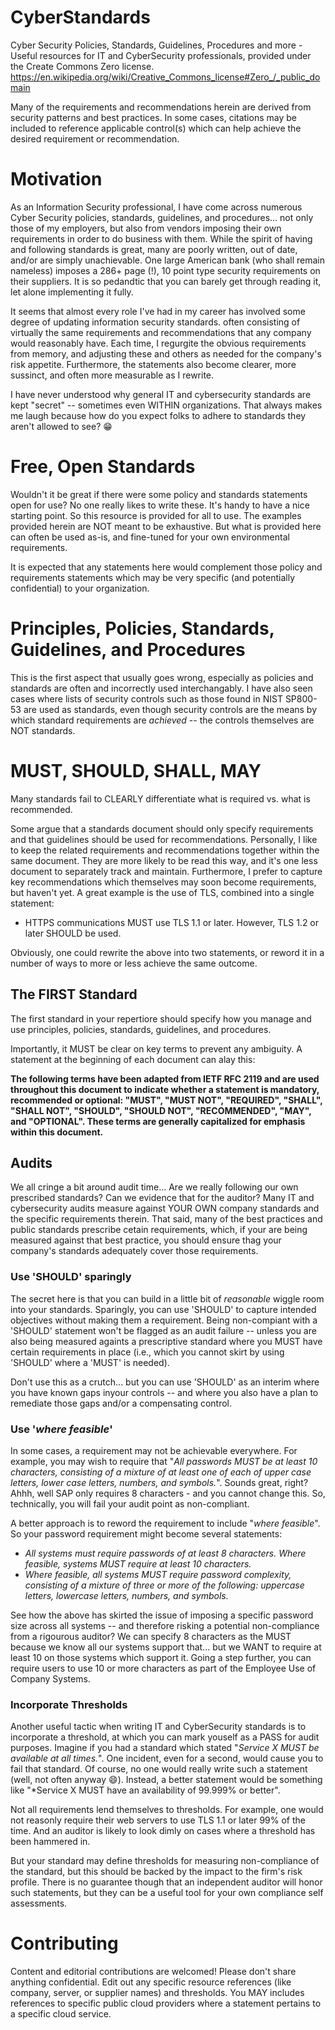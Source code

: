 # CyberStandards
Cyber Security Policies, Standards, Guidelines, Procedures and more - Useful resources for IT and CyberSecurity professionals,
provided under the Create Commons Zero license. https://en.wikipedia.org/wiki/Creative_Commons_license#Zero_/_public_domain

Many of the requirements and recommendations herein are derived from security patterns and best practices.
In some cases, citations may be included to reference applicable control(s) which can help achieve the desired requirement or recommendation.


# Motivation
As an Information Security professional, I have come across numerous Cyber Security policies, standards, guidelines, and procedures...
not only those of my employers, but also from vendors imposing their own requirements in order to do business with them.
While the spirit of having and following standards is great, many are poorly written, out of date, and/or are simply unachievable.
One large American bank (who shall remain nameless) imposes a 286+ page (!), 10 point type security requirements on their suppliers.
It is so pedandtic that you can barely get through reading it, let alone implementing it fully.

It seems that almost every role I've had in my career has involved some degree of updating information security standards.
often consisting of virtually the same requirements and recommendations that any company would reasonably have.
Each time, I regurgite the obvious requirements from memory, and adjusting these and others as needed for the company's risk appetite.
Furthermore, the statements also become clearer, more sussinct, and often more measurable as I rewrite.

I have never understood why general IT and cybersecurity standards are kept "secret" -- sometimes even WITHIN organizations.
That always makes me laugh because how do you expect folks to adhere to standards they aren't allowed to see? :grin:

# Free, Open Standards
Wouldn't it be great if there were some policy and standards statements open for use?  No one really likes to write these.
It's handy to have a nice starting point.  So this resource is provided for all to use. The examples provided herein are NOT
meant to be exhaustive. But what is provided here can often be used as-is, and fine-tuned for your own environmental requirements.

It is expected that any statements here would complement those policy and requirements statements which may be very specific
(and potentially confidential) to your organization.

# Principles, Policies, Standards, Guidelines, and Procedures
This is the first aspect that usually goes wrong, especially as policies and standards are often and incorrectly used interchangably.
I have also seen cases where lists of security controls such as those found in NIST SP800-53 are used as standards,
even though security controls are the means by which standard requirements are *achieved* -- the controls themselves are NOT standards.

# MUST, SHOULD, SHALL, MAY
Many standards fail to CLEARLY differentiate what is required vs. what is recommended.

Some argue that a standards document should only specify requirements and that guidelines should be used for recommendations.
Personally, I like to keep the related requirements and recommendations together within the same document.
They are more likely to be read this way, and it's one less document to separately track and maintain. 
Furthermore, I prefer to capture key recommendations which themselves may soon become requirements, but haven't yet.
A great example is the use of TLS, combined into a single statement:

* HTTPS communications MUST use TLS 1.1 or later. However, TLS 1.2 or later SHOULD be used.

Obviously, one could rewrite the above into two statements, or reword it in a number of ways to more or less achieve the same outcome.

## The FIRST Standard
The first standard in your repertiore should specify how you manage and use principles, policies, standards, guidelines, and procedures.

Importantly, it MUST be clear on key terms to prevent any ambiguity. A statement at the beginning of each document can alay this:

**The following terms have been adapted from IETF RFC 2119 and are used throughout this document to indicate whether a statement is mandatory, recommended or optional: "MUST", "MUST NOT", "REQUIRED", "SHALL", "SHALL NOT", "SHOULD", "SHOULD NOT", "RECOMMENDED", "MAY", and "OPTIONAL".  These terms are generally capitalized for emphasis within this document.**

## Audits
We all cringe a bit around audit time...  Are we really following our own prescribed standards?  Can we evidence that for the auditor?
Many IT and cybersecurity audits measure against YOUR OWN company standards and the specific requirements therein.
That said, many of the best practices and public standards prescribe cetain requirements, which, if your are being measured against that best practice,
you should ensure thag your company's standards adequately cover those requirements. 

### Use 'SHOULD' sparingly
The secret here is that you can build in a little bit of *reasonable* wiggle room into your standards.
Sparingly, you can use 'SHOULD' to capture intended objectives without making them a requirement.
Being non-compiant with a 'SHOULD' statement won't be flagged as an audit failure -- unless you are also being measured
againts a prescriptive standard where you MUST have certain requirements in place (i.e., which you cannot skirt by using 'SHOULD' where a 'MUST' is needed).

Don't use this as a crutch... but you can use 'SHOULD' as an interim where you have known gaps inyour controls -- and where you
also have a plan to remediate those gaps and/or a compensating control.

### Use '*where feasible*'
In some cases, a requirement may not be achievable everywhere.
For example, you may wish to require that "*All passwords MUST be at least 10 characters, consisting of a mixture of at least one of each of upper case letters, lower case letters, numbers, and symbols.*".
Sounds great, right?  Ahhh, well SAP only requires 8 characters - and you cannot change this.
So, technically, you will fail your audit point as non-compliant.

A better approach is to reword the requirement to include "*where feasible*".
So your password requirement might become several statements:

* *All systems must require passwords of at least 8 characters. Where feasible, systems MUST require at least 10 characters.*
* *Where feasible, all systems MUST require password complexity, consisting of a mixture of three or more of the following: uppercase letters, lowercase letters, numbers, and symbols.*

See how the above has skirted the issue of imposing a specific password size across all systems -- and therefore risking a potential non-compliance from a rigourous auditor?
We can specify 8 characters as the MUST because we know all our systems support that... but we WANT to require at least 10 on those systems which support it.
Going a step further, you can require users to use 10 or more characters as part of the Employee Use of Company Systems.


### Incorporate Thresholds
Another useful tactic when writing IT and CyberSecurity standards is to incorporate a threshold, at which
you can mark youself as a PASS for audit purposes. Imagine if you had a standard which stated "*Service X MUST be available at all times.*".
One incident, even for a second, would cause you to fail that standard. Of course, no one would really write such a statement
(well, not often anyway 😄).  Instead, a better statement would be something like "*Service X MUST have an availability of 99.999% or better".

Not all requirements lend themselves to thresholds.
For example, one would not reasonly require their web servers to use TLS 1.1 or later 99% of the time.
And an auditor is likely to look dimly on cases where a threshold has been hammered in.

But your standard may define thresholds for measuring non-compliance of the standard, but this should be backed by the impact to the firm's risk profile.
There is no guarantee though that an independent auditor will honor such statements, but they can be a useful tool for your own compliance self assessments.

# Contributing
Content and editorial contributions are welcomed! Please don't share anything confidential.
Edit out any specific resource references (like company, server, or supplier names) and thresholds.
You MAY includes references to specific public cloud providers where a statement pertains to a specific cloud service.



